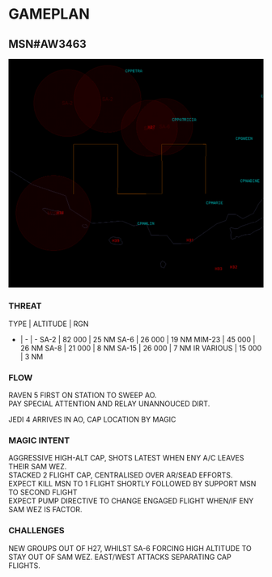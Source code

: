 # GAMEPLAN
## MSN#AW3463

![AO](AO10.PNG)

### THREAT

TYPE | ALTITUDE | RGN
- | - | -
SA-2 | 82 000 | 25 NM
SA-6 | 26 000  | 19 NM 
MIM-23 | 45 000 | 26 NM
SA-8  | 21 000 | 8 NM
SA-15 | 26 000 | 7 NM
IR VARIOUS | 15 000 | 3 NM


### FLOW

RAVEN 5 FIRST ON STATION TO SWEEP AO.  
PAY SPECIAL ATTENTION AND RELAY UNANNOUCED DIRT.  
  
JEDI 4 ARRIVES IN AO, CAP LOCATION BY MAGIC

### MAGIC INTENT

AGGRESSIVE HIGH-ALT CAP, SHOTS LATEST WHEN ENY A/C LEAVES THEIR SAM WEZ.  
STACKED 2 FLIGHT CAP, CENTRALISED OVER AR/SEAD EFFORTS.  
EXPECT KILL MSN TO 1 FLIGHT SHORTLY FOLLOWED BY SUPPORT MSN TO SECOND FLIGHT  
EXPECT PUMP DIRECTIVE TO CHANGE ENGAGED FLIGHT WHEN/IF ENY SAM WEZ IS FACTOR.  


### CHALLENGES

NEW GROUPS OUT OF H27, WHILST SA-6 FORCING HIGH ALTITUDE TO STAY OUT OF SAM WEZ.
EAST/WEST ATTACKS SEPARATING CAP FLIGHTS.    
